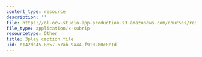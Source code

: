 ```yaml
---
content_type: resource
description: ''
file: https://ol-ocw-studio-app-production.s3.amazonaws.com/courses/res-tll-004-stem-concept-videos-fall-2013/b142dc45885757ab9a44f910280c8c1d_-fhWuEt5yKc.vtt
file_type: application/x-subrip
resourcetype: Other
title: 3play caption file
uid: b142dc45-8857-57ab-9a44-f910280c8c1d
---
```

